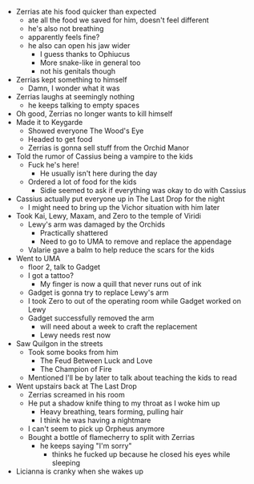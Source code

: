 - Zerrias ate his food quicker than expected
  - ate all the food we saved for him, doesn't feel different
  - he's also not breathing
  - apparently feels fine?
  - he also can open his jaw wider
    - I guess thanks to Ophiucus
    - More snake-like in general too
    - not his genitals though
- Zerrias kept something to himself
  - Damn, I wonder what it was
- Zerrias laughs at seemingly nothing
  - he keeps talking to empty spaces
- Oh good, Zerrias no longer wants to kill himself
- Made it to Keygarde
  - Showed everyone The Wood's Eye
  - Headed to get food
  - Zerrias is gonna sell stuff from the Orchid Manor
- Told the rumor of Cassius being a vampire to the kids
  - Fuck he's here!
    - He usually isn't here during the day
  - Ordered a lot of food for the kids
    - Sidie seemed to ask if everything was okay to do with Cassius
- Cassius actually put everyone up in The Last Drop for the night
  - I might need to bring up the Vichor situation with him later
- Took Kai, Lewy, Maxam, and Zero to the temple of Viridi
  - Lewy's arm was damaged by the Orchids
    - Practically shattered
    - Need to go to UMA to remove and replace the appendage
  - Valarie gave a balm to help reduce the scars for the kids
- Went to UMA
  - floor 2, talk to Gadget
  - I got a tattoo?
    - My finger is now a quill that never runs out of ink
  - Gadget is gonna try to replace Lewy's arm
  - I took Zero to out of the operating room while Gadget worked on Lewy
  - Gadget successfully removed the arm
    - will need about a week to craft the replacement
    - Lewy needs rest now
- Saw Quilgon in the streets
  - Took some books from him
    - The Feud Between Luck and Love
    - The Champion of Fire
  - Mentioned I'll be by later to talk about teaching the kids to read
- Went upstairs back at The Last Drop
  - Zerrias screamed in his room
  - He put a shadow knife thing to my throat as I woke him up
    - Heavy breathing, tears forming, pulling hair
    - I think he was having a nightmare
  - I can't seem to pick up Orpheus anymore
  - Bought a bottle of flamecherry to split with Zerrias
    - he keeps saying "I'm sorry"
      - thinks he fucked up because he closed his eyes while sleeping
- Licianna is cranky when she wakes up
